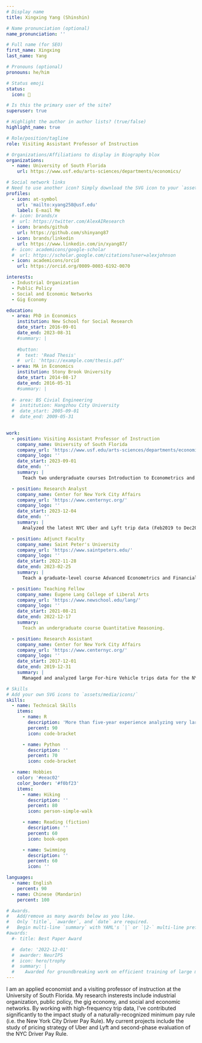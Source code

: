 ```yaml
---
# Display name
title: Xingxing Yang (Shinshin)

# Name pronunciation (optional)
name_pronunciation: ''

# Full name (for SEO)
first_name: Xingxing
last_name: Yang

# Pronouns (optional)
pronouns: he/him

# Status emoji
status:
  icon: 🛫

# Is this the primary user of the site?
superuser: true

# Highlight the author in author lists? (true/false)
highlight_name: true

# Role/position/tagline
role: Visiting Assistant Professor of Instruction

# Organizations/Affiliations to display in Biography blox
organizations:
  - name: University of South Florida
    url: https://www.usf.edu/arts-sciences/departments/economics/

# Social network links
# Need to use another icon? Simply download the SVG icon to your `assets/media/icons/` folder.
profiles:
  - icon: at-symbol
    url: 'mailto:xyang258@usf.edu'
    label: E-mail Me
  #- icon: brands/x
  #  url: https://twitter.com/AlexAIResearch
  - icon: brands/github
    url: https://github.com/shinyang87
  - icon: brands/linkedin
    url: https://www.linkedin.com/in/xyang87/
  #- icon: academicons/google-scholar
  #  url: https://scholar.google.com/citations?user=alexjohnson
  - icon: academicons/orcid
    url: https://orcid.org/0009-0003-6192-0070

interests:
  - Industrial Organization
  - Public Policy
  - Social and Economic Networks
  - Gig Economy

education:
  - area: PhD in Economics
    institution: New School for Social Research
    date_start: 2016-09-01
    date_end: 2023-08-31
    #summary: |
      
    #button:
    #  text: 'Read Thesis'
    #  url: 'https://example.com/thesis.pdf'
  - area: MA in Economics
    institution: Stony Brook University
    date_start: 2014-08-17
    date_end: 2016-05-31
    #summary: |
      
  #- area: BS Civial Engineering
  #  institution: Hangzhou City University
  #  date_start: 2005-09-01
  #  date_end: 2009-05-31
    

work:
  - position: Visiting Assistant Professor of Instruction
    company_name: University of South Florida
    company_url: 'https://www.usf.edu/arts-sciences/departments/economics/'
    company_logo: ''
    date_start: 2023-09-01
    date_end: ''
    summary: |
      Teach two undergraduate courses Introduction to Econometrics and Introduction to Mathematical Economics.

  - position: Research Analyst
    company_name: Center for New York City Affairs
    company_url: 'https://www.centernyc.org/'
    company_logo: ''
    date_start: 2023-12-04
    date_end: ''
    summary: |
      Analyzed the latest NYC Uber and Lyft trip data (Feb2019 to Dec2024) for the second-phase evaluation of the nationally-recognized NYC Minimum Driver Income Rule

  - position: Adjunct Faculty
    company_name: Saint Peter's University
    company_url: 'https://www.saintpeters.edu/'
    company_logo: ''
    date_start: 2022-11-28
    date_end: 2023-02-25
    summary: |
      Teach a graduate-level course Advanced Econometrics and Financial Modeling.

  - position: Teaching Fellow
    company_name: Eugene Lang College of Liberal Arts
    company_url: 'https://www.newschool.edu/lang/'
    company_logo: ''
    date_start: 2021-08-21
    date_end: 2022-12-17
    summary: 
      Teach an undergraduate course Quantitative Reasoning.

  - position: Research Assistant
    company_name: Center for New York City Affairs
    company_url: 'https://www.centernyc.org/'
    company_logo: ''
    date_start: 2017-12-01
    date_end: 2019-12-31
    summary: |
      Managed and analyzed large For-hire Vehicle trips data for the NYC TLC-commissioned project, which assesses the economic impact of the proposed NYC minimum driver income rule. Conducted analysis of drive earning and working time for selected data period; derived driver expense estimates based on survey data. 

# Skills
# Add your own SVG icons to `assets/media/icons/`
skills:
  - name: Technical Skills
    items:
      - name: R
        description: 'More than five-year experience analyzing very large longitudinal data with R'
        percent: 90
        icon: code-bracket

      - name: Python
        description: ''
        percent: 70
        icon: code-bracket

  - name: Hobbies
    color: '#eeac02'
    color_border: '#f0bf23'
    items:
      - name: Hiking
        description: ''
        percent: 80
        icon: person-simple-walk

      - name: Reading (fiction)
        description: ''
        percent: 60
        icon: book-open

      - name: Swimming
        description: ''
        percent: 60
        icon: ''

languages:
  - name: English
    percent: 90
  - name: Chinese (Mandarin)
    percent: 100

# Awards.
#   Add/remove as many awards below as you like.
#   Only `title`, `awarder`, and `date` are required.
#   Begin multi-line `summary` with YAML's `|` or `|2-` multi-line prefix and indent 2 spaces below.
#awards:
  #- title: Best Paper Award

  #  date: '2022-12-01'
  #  awarder: NeurIPS
  #  icon: hero/trophy
  #  summary: |
  #    Awarded for groundbreaking work on efficient training of large models. 
---
```


I am an applied economist and a visiting professor of instruction at the University of South Florida. My research insterests include industrial organization, public policy, the gig economy, and social and economic networks. By working with high-frequency trip data, I've contributed significantly to the impact study of a naturally-recognized minimum pay rule (i.e. the New York City Driver Pay Rule). My current projects include the study of pricing strategy of Uber and Lyft and second-phase evaluation of the NYC Driver Pay Rule.
